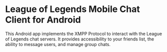 League of Legends Mobile Chat Client for Android
======

This Android app implements the XMPP Protocol to interact with the League of Legends chat servers. It provides accessibility to your friends list, the ability to message users, and manage group chats.
